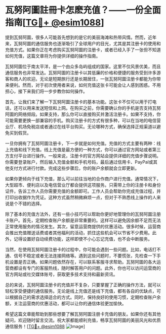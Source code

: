 # 瓦努阿圖註冊卡怎麽充值？——一份全面指南[[TG💪+ @esim1088](https://t.me/s/esim1088)]

提到瓦努阿圖，很多人可能首先想到的是它的美丽海滩和热带风情。然而，近年来，瓦努阿圖的通信服务也逐渐吸引了全球用户的目光，尤其是其注册卡的使用和充值方式。如果你正在考虑购买瓦努阿圖的注册卡，或者已经入手了一张但不知道如何充值，这篇文章将为你提供详细的操作指南。

瓦努阿圖位于南太平洋，是一个由众多岛屿组成的国家。这里不仅风景优美，而且通信服务也非常发达。瓦努阿圖的注册卡以其低廉的价格和便捷的服务受到许多游客和商人的欢迎。无论是短期旅行还是长期居住，一张瓦努阿圖注册卡都能为你带来便利。然而，对于初次使用者来说，如何充值这张卡可能会让人感到困惑。不用担心，接下来我们将一步步教你如何操作。

首先，让我们来了解一下瓦努阿圖注册卡的基本功能。这张卡不仅可以用于打电话，还可以用来发送短信和上网。在购买之前，你需要确认你的手机是否支持瓦努阿圖的网络频段。如果支持，那么你可以直接购买并激活注册卡。如果不支持，你可能需要更换一部兼容的手机。购买注册卡的方式有很多种，可以在当地的电信营业厅、机场免税店或者通过在线平台购买。无论哪种方式，确保选择正规渠道以避免买到假货。

一旦你拥有了瓦努阿圖注册卡，下一步就是如何充值。充值的方式主要有两种：线上充值和线下充值。线上充值是最方便的一种方式，你可以通过官方网站或者第三方支付平台进行操作。一般来说，注册卡的官方网站会提供详细的充值步骤说明。你需要登录账户，然后输入充值金额和手机号码，最后通过信用卡、PayPal或其他支付方式进行付款。完成这些步骤后，你的账户余额就会立即更新。

如果你更倾向于线下充值，那么可以前往当地的合作商户进行充值。通常情况下，大型超市、便利店以及电信营业厅都会提供这项服务。只需带上你的注册卡和身份证件，告诉工作人员你需要充值的金额即可。工作人员会帮助你完成充值过程，并打印出收据作为凭证。这种方式虽然稍微麻烦一点，但对于不熟悉线上操作的人来说是个不错的选择。

除了基本的充值方法外，还有一些小技巧可以帮助你更好地管理你的瓦努阿圖注册卡账户。首先，定期检查账户余额是非常重要的。这样可以避免因余额不足而无法正常使用服务的情况发生。其次，留意运营商提供的优惠活动。很多时候，运营商会推出充值赠送话费或者其他福利的活动，抓住这些机会可以节省不少费用。此外，记得设置好自动续费功能，这样即使不小心忘记充值，也不会中断服务。

当然，在使用瓦努阿圖注册卡的过程中，你可能会遇到一些问题。比如，电话打不通、信号不稳定或者无法连接网络等。遇到这些问题时，不要慌张，先检查一下手机设置是否正确。如果问题依然存在，可以联系客服寻求帮助。瓦努阿圖的各大运营商都设有专门的客服热线，随时解答用户的问题。此外，你也可以访问运营商的官方网站或社交媒体账号，获取更多技术支持和最新资讯。

总的来说，瓦努阿圖注册卡的充值并不复杂，只要掌握了正确的操作方法，就可以轻松享受便捷的通信服务。无论是线上充值还是线下充值，都有各自的优缺点，可以根据自己的需求选择适合的方式。同时，保持良好的使用习惯，定期检查账户余额，关注运营商的优惠活动，都可以让你的通信体验更加愉快。

希望这篇文章能帮助到那些想要了解瓦努阿圖注册卡充值的朋友。如果你还有其他疑问，欢迎随时留言交流。祝大家都能顺利充值，畅享瓦努阿圖的美丽风光和优质通信服务！[[TG💪+ @esim1088](https://t.me/s/esim1088) ![Image](https://i.postimg.cc/4NQfJmqS/Snipaste-2025-05-13-00-14-12.png)]